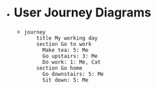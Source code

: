 - # User Journey Diagrams
	- ```mermaid
	  journey
	      title My working day
	      section Go to work
	        Make tea: 5: Me
	        Go upstairs: 3: Me
	        Do work: 1: Me, Cat
	      section Go home
	        Go downstairs: 5: Me
	        Sit down: 5: Me
	  ```